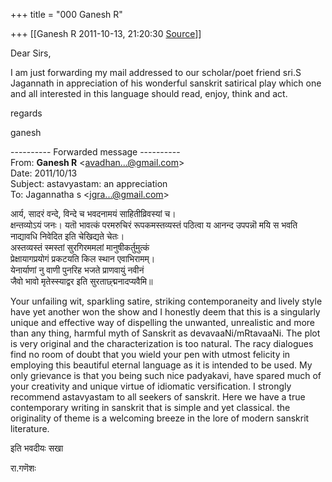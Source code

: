 +++
title = "000 Ganesh R"

+++
[[Ganesh R	2011-10-13, 21:20:30 [Source](https://groups.google.com/g/bvparishat/c/NdCQD4wDa8Q)]]



Dear Sirs,  
  
I am just forwarding my mail addressed to our scholar/poet friend sri.S Jagannath in appreciation of his wonderful sanskrit satirical play which one and all interested in this language should read, enjoy, think and act.  
  
regards  
  
ganesh  
  

---------- Forwarded message ----------  
From: **Ganesh R** \<[avadhan...@gmail.com]()\>  
Date: 2011/10/13  
Subject: astavyastam: an appreciation  
To: Jagannatha s \<[jgra...@gmail.com]()\>  
  
  
आर्य, सादरं वन्दे, विन्दे च भवदनामयं साहितीव्रिवस्यां च।  
क्षन्तव्योऽयं जनः। यतॊ भावत्कं परमरुचिरं रूपकमस्तव्यस्तं पठित्वा य आनन्द उपपन्नॊ मयि स भवति नाद्यावधि निवेदित इति चेखिद्यते चेतः।  
अस्तव्यस्तं स्मस्तां सुरगिरममलां मानुषीकर्तुमुत्कं  
 प्रेक्षायागप्रयोगं प्रकटयति किल स्थान एवाभिरामम्।  
येनार्याणां नु वाणी पुनरिह भजते प्राणवायुं नवीनं  
 जैवो भावो मृतेस्स्याद्वर इति सुरताछ्द्मनादप्यवैमि॥  
  
Your unfailing wit, sparkling satire, striking contemporaneity and lively style have yet another won the show and I honestly deem that this is a singularly unique and effective way of dispelling the unwanted, unrealistic and more than any thing, harmful myth of Sanskrit as devavaaNi/mRtavaaNi. The plot is very original and the characterization is too natural. The racy dialogues find no room of doubt that you wield your pen with utmost felicity in employing this beautiful eternal language as it is intended to be used. My only grievance is that you being such nice padyakavi, have spared much of your creativity and unique virtue of idiomatic versification. I strongly recommend astavyastam to all seekers of sanskrit. Here we have a true contemporary writing in sanskrit that is simple and yet classical. the originality of theme is a welcoming breeze in the lore of modern sanskrit literature.  
  
इति भवदीयः सखा  
  
रा.गणॆशः  
  
  
  

  

